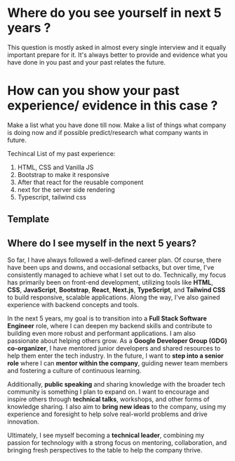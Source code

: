 # Where do you see yourself in next 5 years ?
This question is mostly asked in almost every single interview and it equally important prepare  for it. 
It's always better to provide and evidence what you have done in you past and your past relates the future.

# How can you show your past experience/ evidence in this case ?
Make a list what you have done till now. Make a list of things what company is doing now and if possible predict/research what company wants in future.

Techincal 
List of my past experience:
1) HTML, CSS and Vanilla JS
2) Bootstrap to make it responsive
3) After that react for the reusable component
4) next for the server side rendering
5) Typescript, tailwind css

## Template
## Where do I see myself in the next 5 years?

So far, I have always followed a well-defined career plan. Of course, there have been ups and downs, and occasional setbacks, but over time, I've consistently managed to achieve what I set out to do. Technically, my focus has primarily been on front-end development, utilizing tools like **HTML**, **CSS**, **JavaScript**, **Bootstrap**, **React**, **Next.js**, **TypeScript**, and **Tailwind CSS** to build responsive, scalable applications. Along the way, I've also gained experience with backend concepts and tools.

In the next 5 years, my goal is to transition into a **Full Stack Software Engineer** role, where I can deepen my backend skills and contribute to building even more robust and performant applications. I am also passionate about helping others grow. As a **Google Developer Group (GDG) co-organizer**, I have mentored junior developers and shared resources to help them enter the tech industry. In the future, I want to **step into a senior role** where I can **mentor within the company**, guiding newer team members and fostering a culture of continuous learning.

Additionally, **public speaking** and sharing knowledge with the broader tech community is something I plan to expand on. I want to encourage and inspire others through **technical talks**, workshops, and other forms of knowledge sharing. I also aim to **bring new ideas** to the company, using my experience and foresight to help solve real-world problems and drive innovation.

Ultimately, I see myself becoming a **technical leader**, combining my passion for technology with a strong focus on mentoring, collaboration, and bringing fresh perspectives to the table to help the company thrive.

